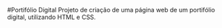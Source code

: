 #Portifólio Digital
Projeto de criação de uma página web de um portifólio digital, utilizando HTML e CSS.  